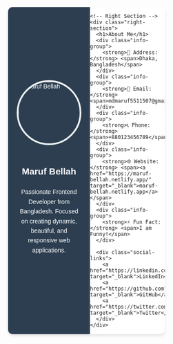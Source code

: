 <!DOCTYPE html>
<html lang="en">
<head>
  <meta charset="UTF-8">
  <meta name="viewport" content="width=device-width, initial-scale=1.0">
  <title>Portfolio - Maruf Bellah</title>
  <style>
    * {
      margin: 0;
      padding: 0;
      box-sizing: border-box;
      font-family: Arial, sans-serif;
    }

    body {
      display: flex;
      justify-content: center;
      align-items: center;
      height: 100vh;
      background-color: #f4f4f9;
    }

    .portfolio-container {
      display: flex;
      width: 90%;
      max-width: 1200px;
      background-color: #fff;
      box-shadow: 0px 4px 6px rgba(0, 0, 0, 0.1);
      border-radius: 10px;
      overflow: hidden;
    }

    .left-section {
      background-color: #2c3e50;
      color: #fff;
      flex: 1;
      display: flex;
      flex-direction: column;
      align-items: center;
      justify-content: center;
      padding: 20px;
    }

    .left-section img {
      width: 150px;
      height: 150px;
      border-radius: 50%;
      margin-bottom: 20px;
      border: 4px solid #ecf0f1;
    }

    .left-section h2 {
      margin-bottom: 10px;
    }

    .left-section p {
      text-align: center;
      font-size: 14px;
      line-height: 1.6;
    }

    .right-section {
      flex: 2;
      padding: 30px;
    }

    .right-section h1 {
      margin-bottom: 20px;
      color: #2c3e50;
    }

    .info-group {
      margin-bottom: 15px;
    }

    .info-group strong {
      display: inline-block;
      width: 120px;
      color: #34495e;
    }

    .info-group span {
      color: #7f8c8d;
    }

    .social-links {
      display: flex;
      gap: 10px;
      margin-top: 20px;
    }

    .social-links a {
      text-decoration: none;
      color: #fff;
      background-color: #3498db;
      padding: 10px 15px;
      border-radius: 5px;
      transition: background-color 0.3s;
    }

    .social-links a:hover {
      background-color: #2980b9;
    }
  </style>
</head>
<body>
  <div class="portfolio-container">
    <!-- Left Section -->
    <div class="left-section">
      <img src="https://via.placeholder.com/150" alt="Maruf Bellah">
      <h2>Maruf Bellah</h2>
      <p>Passionate Frontend Developer from Bangladesh. Focused on creating dynamic, beautiful, and responsive web applications.</p>
    </div>

    <!-- Right Section -->
    <div class="right-section">
      <h1>About Me</h1>
      <div class="info-group">
        <strong>📍 Address:</strong> <span>Dhaka, Bangladesh</span>
      </div>
      <div class="info-group">
        <strong>📧 Email:</strong> <span>mdmaruf5511507@gmail.com</span>
      </div>
      <div class="info-group">
        <strong>📞 Phone:</strong> <span>+880123456789</span>
      </div>
      <div class="info-group">
        <strong>🌐 Website:</strong> <span><a href="https://maruf-bellah.netlify.app/" target="_blank">maruf-bellah.netlify.app</a></span>
      </div>
      <div class="info-group">
        <strong>⚡ Fun Fact:</strong> <span>I am Funny!</span>
      </div>

      <div class="social-links">
        <a href="https://linkedin.com" target="_blank">LinkedIn</a>
        <a href="https://github.com" target="_blank">GitHub</a>
        <a href="https://twitter.com" target="_blank">Twitter</a>
      </div>
    </div>
  </div>
</body>
</html>
